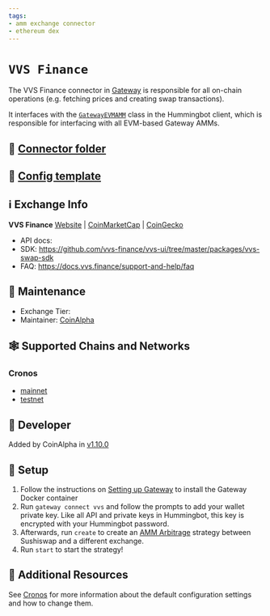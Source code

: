 ```yaml
---
tags:
- amm exchange connector
- ethereum dex
---
```


# `VVS Finance`

The VVS Finance connector in [Gateway](/gateway) is responsible for all on-chain operations (e.g. fetching prices and creating swap transactions).

It interfaces with the [`GatewayEVMAMM`](https://github.com/hummingbot/hummingbot/blob/master/hummingbot/connector/gateway_EVM_AMM.py) class in the Hummingbot client, which is responsible for interfacing with all EVM-based Gateway AMMs.

## 📁 [Connector folder](https://github.com/hummingbot/hummingbot/tree/master/gateway/src/connectors/vvs)

## 📁 [Config template](https://github.com/hummingbot/hummingbot/blob/master/gateway/src/templates/vvs.yml)

## ℹ️ Exchange Info

**VVS Finance** [Website](https://vvs.finance/) | [CoinMarketCap](https://coinmarketcap.com/currencies/vvs-finance/) | [CoinGecko](https://www.coingecko.com/en/exchanges/vvs_finance)

* API docs:
* SDK: https://github.com/vvs-finance/vvs-ui/tree/master/packages/vvs-swap-sdk
* FAQ: https://docs.vvs.finance/support-and-help/faq

## 👷 Maintenance

* Exchange Tier: 
* Maintainer: [CoinAlpha](https://coinalpha.com)

## 🕸️ Supported Chains and Networks

### Cronos

* [mainnet](/gateway/chains/cronos)
* [testnet](/gateway/chains/cronos)

## 👷 Developer

Added by CoinAlpha in [v1.10.0](/release-notes/1.10.0/)

## 🔑 Setup

1. Follow the instructions on [Setting up Gateway](/gateway/setup) to install the Gateway Docker container
2. Run `gateway connect vvs` and follow the prompts to add your wallet private key. Like all API and private keys in Hummingbot, this key is encrypted with your Hummingbot password.
3. Afterwards, run `create` to create an [AMM Arbitrage](/strategies/amm-arbitrage/) strategy between Sushiswap and a different exchange.
4. Run `start` to start the strategy!

## 📘 Additional Resources

See [Cronos](/gateway/chains/cronos) for more information about the default configuration settings and how to change them.
